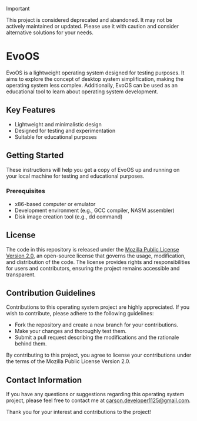 > [!IMPORTANT]
> This project is considered deprecated and abandoned. It may not be actively maintained or updated. Please use it with caution and consider alternative solutions for your needs.

# EvoOS

EvoOS is a lightweight operating system designed for testing purposes. It aims to explore the concept of desktop system simplification, making the operating system less complex. Additionally, EvoOS can be used as an educational tool to learn about operating system development.

## Key Features

- Lightweight and minimalistic design
- Designed for testing and experimentation
- Suitable for educational purposes

## Getting Started

These instructions will help you get a copy of EvoOS up and running on your local machine for testing and educational purposes.

### Prerequisites

- x86-based computer or emulator
- Development environment (e.g., GCC compiler, NASM assembler)
- Disk image creation tool (e.g., dd command)

## License

The code in this repository is released under the [Mozilla Public License Version 2.0](https://www.mozilla.org/en-US/MPL/2.0/), an open-source license that governs the usage, modification, and distribution of the code. The license provides rights and responsibilities for users and contributors, ensuring the project remains accessible and transparent.

## Contribution Guidelines

Contributions to this operating system project are highly appreciated. If you wish to contribute, please adhere to the following guidelines:

- Fork the repository and create a new branch for your contributions.
- Make your changes and thoroughly test them.
- Submit a pull request describing the modifications and the rationale behind them.

By contributing to this project, you agree to license your contributions under the terms of the Mozilla Public License Version 2.0.

## Contact Information

If you have any questions or suggestions regarding this operating system project, please feel free to contact me at [carson.developer1125@gmail.com](mailto:carson.developer1125@gmail.com).

Thank you for your interest and contributions to the project!
